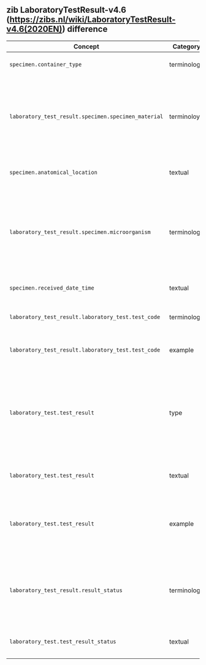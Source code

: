 ## zib LaboratoryTestResult-v4.6 (https://zibs.nl/wiki/LaboratoryTestResult-v4.6(2020EN)) difference

| Concept         | Category          | Description                             | 
|-----------------|-------------------|-----------------------------------------|
|`specimen.container_type`| terminology | Relaxed binding from required to preferred. ([zib ticket #1552](https://bits.nictiz.nl/browse/ZIB-1552))|
|`laboratory_test_result.specimen.specimen_material`| terminoloy | Replaced SpecimenMaterial valueset values from a SNOMED descendent-of 105590001 (Substance) to a descendent-of 123038009 (Specimen). |
|`specimen.anatomical_location`| textual | Changed anatomic to anatomical in definition. ([zib ticket #1551](https://bits.nictiz.nl/browse/ZIB-1551))| 
|`laboratory_test_result.specimen.microorganism` | terminology | Replaced Dutch reference set for Microorganism by chanching the SNOMED hierarchy 2581000146104 (Dutch microorganism simple reference set) to 410607006 (Organism). |
|`specimen.received_date_time`| textual | Removed sentence 'This is the issue...' ([zib ticket #1551](https://bits.nictiz.nl/browse/ZIB-1551))|
|`laboratory_test_result.laboratory_test.test_code` | terminology | Removed bound valuesets. Need to be replaced by a ReTam valueset.|
|`laboratory_test_result.laboratory_test.test_code` | example | Replaced unstructured example with a LOINC code.| 
|`laboratory_test.test_result`| type | The zib datatype 'ANY' was incorrectly exported as only a 'string', likely because Forge was giving an (incorrect) warning. The element has been made polymorphic by allowing all the `Observation.value[x]` datatype options. | 
|`laboratory_test.test_result`| textual | Added textual guidance to include the unit for quantitative results. | 
|`laboratory_test.test_result`| example | Removed example because it incorrectly used a quantative result as a string datatype. It cannot contain an example because the element is now polymorphic.  | 
|`laboratory_test_result.result_status`| terminology | Deduplicated ValueSet binding. Replaced valueset binding from TestResult to TestResultStatus which is bound on `.test_result_status` too.
|`laboratory_test.test_result_status` | textual | Changed 'an panel/cluster' to 'a panel/cluster' ([zib ticket #1551](https://bits.nictiz.nl/browse/ZIB-1551))|